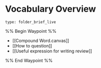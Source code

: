 # Vocabulary Overview
 
```ccard
type: folder_brief_live
```
 
%% Begin Waypoint %%
- [[Compound Word.canvas]]
- [[How to question]]
- [[Useful expression for writing review]]

%% End Waypoint %%